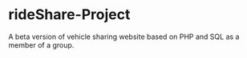 # rideShare-Project
A beta version of vehicle sharing website based on PHP and SQL as a member of a group.
